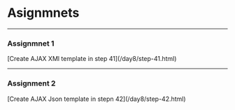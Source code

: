 <h1>Asignmnets</h2>

<hr>

<h3>Assignmnet 1</h3>
[Create AJAX XMl template in step 41](/day8/step-41.html)

<hr>

<h3>Assignment 2</h3>
[Create AJAX Json template in stepn 42](/day8/step-42.html)